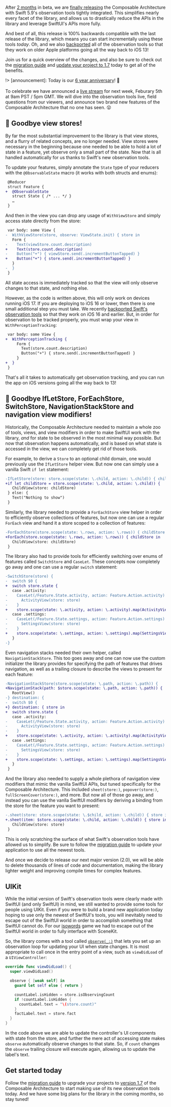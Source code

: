 After [2 months][obs-beta-blog] in beta, we are [finally releasing][1.7-release] the 
Composable Architecture with Swift 5.9's observation tools tightly integrated. This 
simplifies nearly every facet of the library, and allows us to drastically reduce the APIs in the 
library and leverage SwiftUI's APIs more fully.

And best of all, this release is 100% backwards compatible with the last release of the library, 
which means you can start incrementally using these tools _today_. Oh, and we also 
[backported][perception-blog-post] all of the observation tools so that they work on older Apple 
platforms going all the way back to
iOS 13!

Join us for a quick overview of the changes, and also be sure to check out the 
[migration guide][1.7-migration-guide] and [update your project to 1.7][1.7-release] today to get
all of the benefits.

[1.7-release]: https://github.com/pointfreeco/swift-composable-architecture/releases/tag/1.7.0
[obs-beta-blog]: /blog/posts/125-observable-architecture-beta
[1.7-migration-guide]: https://pointfreeco.github.io/swift-composable-architecture/main/documentation/composablearchitecture/migratingto1.7
[perception-blog-post]: /blog/posts/129-perception-a-back-port-of-observable
[tca-gh]: https://github.com/pointfreeco/swift-composable-architecture
[isowords-gh]: https://github.com/pointfreeco/isowords 

!> [announcement]: Today is our [6 year anniversary](/blog/posts/131-point-free-turns-6)! 🥳 <br><br> To celebrate we have announced a [live stream](/live) for next week, Feburary 5th at 9am PST / 5pm GMT. We will dive into the observation tools live, field questions from our viewers, and announce two brand new features of the Composable Architecture that no one has seen. 😲

## 👋 Goodbye view stores!

By far the most substantial improvement to the library is that view stores, and a flurry of related
concepts, are no longer needed. View stores were necessary in the beginning because one needed to 
be able to hold a lot of state in a feature, yet observe only a small part of the state. Now that
is all handled automatically for us thanks to Swift's new observation tools.

To update your features, simply annotate the `State` type of your reducers with the 
`@ObservableState` macro (it works with both structs and enums):

```diff
 @Reducer
 struct Feature {
+  @ObservableState
   struct State { /* ... */ }
   …
 }
``` 

And then in the view you can drop any usage of `WithViewStore` and simply access state directly 
from the store:

```diff
 var body: some View {
-  WithViewStore(store, observe: ViewState.init) { store in
   Form {
-    Text(viewStore.count.description)
+    Text(store.count.description)
-    Button("+") { viewStore.send(.incrementButtonTapped) }
+    Button("+") { store.send(.incrementButtonTapped) }
   }
-  }
 }
```

All state access is immediately tracked so that the view will only observe changes to that state,
and nothing else.

However, as the code is written above, this will only work on devices running iOS 17. If you are
deploying to iOS 16 or lower, then there is one small additional step you must take. We recently
[backported Swift's observation tools][perception-blog-post] so that they work on iOS 16 and 
earlier. But, in order for observation to be tracked properly, you must wrap your view in 
`WithPerceptionTracking`: 

```diff
 var body: some View {
+  WithPerceptionTracking {
     Form {
       Text(store.count.description)
       Button("+") { store.send(.incrementButtonTapped) }
     }
+  }
 }
``` 

That's all it takes to automatically get observation tracking, and you can run the app on iOS
versions going all the way back to 13!

## 👋 Goodbye IfLetStore, ForEachStore, SwitchStore, NavigationStackStore and navigation view modifiers!

Historically, the Composable Architecture needed to maintain a whole zoo of tools, views, and view 
modifiers in order to make SwiftUI work with the library, _and_ for state to be observed in the most 
minimal way possible. But now that observation happens automatically, and is based on what state is 
accessed in the view, we can completely get rid of those tools.

For example, to derive a `Store` to an optional child domain, one would previously use the 
`IfLetStore` helper view. But now one can simply use a vanilla Swift `if let` statement:

```diff
-IfLetStore(store: store.scope(state: \.child, action: \.child)) { childStore in
+if let childStore = store.scope(state: \.child, action: \.child)) {
   ChildView(store: childStore)
 } else: {
   Text("Nothing to show")
 }
```

Similarly, the library needed to provide a `ForEachStore` view helper in order to efficiently
observe collections of features, but now one can use a regular `ForEach` view and hand it a store
scoped to a collection of features:

```diff
-ForEachStore(store.scope(state: \.rows, action: \.rows)) { childStore in
+ForEach(store.scope(state: \.rows, action: \.rows)) { childStore in
   ChildView(store: childStore)
 }
```

The library also had to provide tools for efficiently switching over enums of features called
`SwitchStore` and `CaseLet`. These concepts now completely go away and one can use a regular 
`switch` statement:

```diff
-SwitchStore(store) {
-  switch $0 {
+  switch store.state {
   case .activity:
-    CaseLet(/Feature.State.activity, action: Feature.Action.activity) { store in
-      ActivityView(store: store)
-    }
+    store.scope(state: \.activity, action: \.activity).map(ActivityView.init)
   case .settings:
-    CaseLet(/Feature.State.settings, action: Feature.Action.settings) { store in
-      SettingsView(store: store)
-    }
+    store.scope(state: \.settings, action: \.settings).map(SettingsView.init)
   }
-}
```

Even navigation stacks needed their own helper, called `NavigationStackStore`. This too goes away
and one can now use the custom initializer the library provides for specifying the path of features
that drives navigation, as well as a trailing closure to describe the views to present for each 
feature: 

```diff
-NavigationStackStore(store.scope(state: \.path, action: \.path)) {
+NavigationStack(path: $store.scope(state: \.path, action: \.path)) {
   RootView()
-} destination: {
-  switch $0 {
+} destination: { store in
+  switch store.state {
   case .activity:
-    CaseLet(/Feature.State.activity, action: Feature.Action.activity) { store in
-      ActivityView(store: store)
-    }
+    store.scope(state: \.activity, action: \.activity).map(ActivityView.init)
   case .settings:
-    CaseLet(/Feature.State.settings, action: Feature.Action.settings) { store in
-      SettingsView(store: store)
-    }
+    store.scope(state: \.settings, action: \.settings).map(SettingsView.init)
   }
 }
```

And the library also needed to supply a whole plethora of navigation view modifiers that mimic
the vanilla SwiftUI APIs, but tuned specifically for the Composable Architecture. This included
`sheet(store:)`, `popover(store:)`, `fullScreenCover(store:)`, and more. But now all of those go
away, and instead you can use the vanlla SwiftUI modifiers by deriving a binding from the store
for the feature you want to present:

```diff
-.sheet(store: store.scope(state: \.$child, action: \.child)) { store in
+.sheet(item: $store.scope(state: \.child, action: \.child)) { store in
   ChildView(store: store)
 }
```

This is only scratching the surface of what Swift's observation tools have allowed us to 
simplify. Be sure to follow the [migration guide][1.7-migration-guide] to update your application
to use all the newest tools.

And once we decide to release our next major version (2.0), we will be able to delete
thousands of lines of code and documentation, making the library lighter weight and improving
compile times for complex features. 

## UIKit

While the initial version of Swift's observation tools were clearly made with SwiftUI (and only 
SwiftUI) in mind, we still wanted to provide some tools for people using UIKit. Even if you were
to build a brand new application today hoping to use only the newest of SwiftUI's tools, you will
inevitably need to escape out of the SwiftUI world in order to accomplish something that SwiftUI
cannot do. For our [isowords][isowords-gh] game we had to escape out of the SwiftUI world in order
to fully interface with SceneKit.

So, the library comes with a tool called [`observe(_:)`][observe-docs] that lets you set up an 
observation loop for updating your UI when state changes. It is most appropriate to call once in the 
entry point of a view, such as `viewDidLoad` of a `UIViewController`:

```swift
override func viewDidLoad() {
  super.viewDidLoad()

  observe { [weak self] in
    guard let self else { return }

    countLabel.isHidden = store.isObservingCount
    if !countLabel.isHidden {
      countLabel.text = "\(store.count)"
    }
    factLabel.text = store.fact
  }
}
```

In the code above we are able to update the controller's UI components with state from the store,
and further the mere act of accessing state makes `observe` automatically observe changes to that
state. So, if `count` changes the `observe` trailing closure will execute again, allowing us to
update the label's text.

## Get started today

Follow the [migration guide][1.7-migration-guide] to upgrade your projects to 
[version 1.7][1.7-release] of the Composable Architecture to start making use of its new observation 
tools today. And we have some big plans for the library in the coming months, so stay tuned!

[1.7-release]: https://github.com/pointfreeco/swift-composable-architecture/releases/tag/1.7.0
[obs-beta-blog]: /blog/posts/125-observable-architecture-beta
[1.7-migration-guide]: https://pointfreeco.github.io/swift-composable-architecture/main/documentation/composablearchitecture/migratingto1.7
[perception-blog-post]: /blog/posts/129-perception-a-back-port-of-observable
[tca-gh]: https://github.com/pointfreeco/swift-composable-architecture
[isowords-gh]: https://github.com/pointfreeco/isowords 
[observe-docs]: https://pointfreeco.github.io/swift-composable-architecture/main/documentation/composablearchitecture/objectivec/nsobject/observe(_:)
